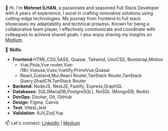 👋 Hi, I'm **Mehmet İLHAN**, a passionate and seasoned Full Stack Developer with 4 years of experience, I excel in crafting innovative solutions using cutting-edge technologies. My journey from frontend to full stack showcases my adaptability and technical prowess. Known for being a collaborative team player, I effectively communicate and coordinate with colleagues to achieve shared goals. I also enjoy sharing my insights on [Medium](https://medium.com/@cibilex).



🔧 **Skills**:
- **Frontend**:HTML,CSS,SASS, Quasar, Tailwind, UnoCSS, Bootstrap,Motion
    - Vue,Pinia,Vue router,Vue-i18n,Vueuse,Vuex,Vuetify,PrimeVue,Quasar
    -  React,Zustand,Mui,React Router,TanStack Router,TanStack Query,ShadCN,TanStack Router
- **Backend**: NodeJS, NestJS, Fastify, Express,GraphQL
- **Databases**: SQL(MariaDB,PostgreSQL), NoSQL (MongoDB, Redis)
- **DevOps**: Docker, Git, GitHub
- **Design**: Figma, Canva
- **Test**: Vitest,Jest
- **Validation**: AJV,Zod,Yup


📫 Let's connect:  [LinkedIn](https://www.linkedin.com/in/cibilex) | [Medium](https://medium.com/@cibilex)
